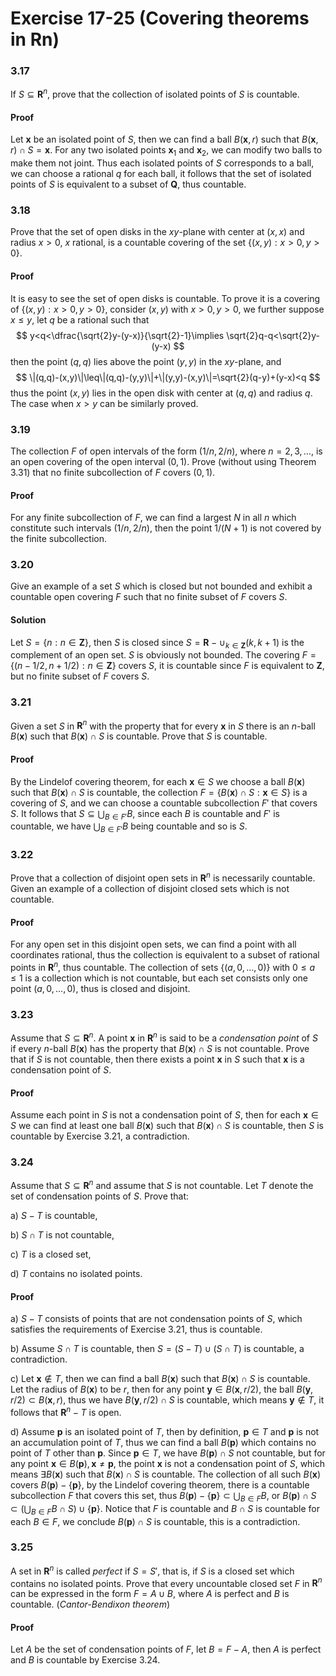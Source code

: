 # Exercise 17-25 (Covering theorems in Rn)

### 3.17

If $S\subseteq\mathbf{R}^n$, prove that the collection of isolated points of $S$ is countable.

#### Proof

Let $\mathbf{x}$ be an isolated point of $S$, then we can find a ball $B(\mathbf{x},r)$ such that $B(\mathbf{x},r)\cap S=\mathbf{x}$. For any two isolated points $\mathbf{x}_1$ and $\mathbf{x}_2$, we can modify two balls to make them not joint. Thus each isolated points of $S$ corresponds to a ball, we can choose a rational $q$ for each ball, it follows that the set of isolated points of $S$ is equivalent to a subset of $\mathbf{Q}$, thus countable.

### 3.18

Prove that the set of open disks in the $xy$-plane with center at $(x,x)$ and radius $x>0$, $x$ rational, is a countable covering of the set $\{(x,y):x>0,y>0\}$.

#### Proof

It is easy to see the set of open disks is countable. To prove it is a covering of $\{(x,y):x>0,y>0\}$, consider $(x,y)$ with $x>0,y>0$, we further suppose $x\leq y$, let $q$ be a rational such that
$$
y<q<\dfrac{\sqrt{2}y-(y-x)}{\sqrt{2}-1}\implies \sqrt{2}q-q<\sqrt{2}y-(y-x)
$$
then the point $(q,q)$ lies above the point $(y,y)$ in the $xy$-plane, and
$$
\|(q,q)-(x,y)\|\leq\|(q,q)-(y,y)\|+\|(y,y)-(x,y)\|=\sqrt{2}(q-y)+(y-x)<q
$$
thus the point $(x,y)$ lies in the open disk with center at $(q,q)$ and radius $q$. 
The case when $x>y$ can be similarly proved.

### 3.19

The collection $F$ of open intervals of the form $(1/n,2/n)$, where $n=2,3,\dots,$ is an open covering of the open interval $(0,1)$. Prove (without using Theorem 3.31) that no finite subcollection of $F$ covers $(0,1)$.

#### Proof

For any finite subcollection of $F$, we can find a largest $N$ in all $n$ which constitute such intervals $(1/n,2/n)$, then the point $1/(N+1)$ is not covered by the finite subcollection.

### 3.20

Give an example of a set $S$ which is closed but not bounded and exhibit a countable open covering $F$ such that no finite subset of $F$ covers $S$.

#### Solution

Let $S=\{n:n\in\mathbf{Z}\}$, then $S$ is closed since $S=\mathbf{R}-\cup_{k\in\mathbf{Z}}(k,k+1)$ is the complement of an open set. $S$ is obviously not bounded. The covering $F=\{(n-1/2,n+1/2):n\in\mathbf{Z}\}$ covers $S$, it is countable since $F$ is equivalent to $\mathbf{Z}$, but no finite subset of $F$ covers $S$.

### 3.21

Given a set $S$ in $\mathbf{R}^n$ with the property that for every $\mathbf{x}$ in $S$ there is an $n$-ball $B(\mathbf{x})$ such that $B(\mathbf{x})\cap S$ is countable. Prove that $S$ is countable.

#### Proof

By the Lindelof covering theorem, for each $\mathbf{x}\in S$ we choose a ball $B(\mathbf{x})$ such that $B(\mathbf{x})\cap S$ is countable, the collection $F=\{B(\mathbf{x})\cap S:\mathbf{x}\in S\}$ is a covering of $S$, and we can choose a countable subcollection $F'$ that covers $S$. It follows that $S\subseteq\bigcup_{B\in F'}B$, since each $B$ is countable and $F'$ is countable, we have $\bigcup_{B\in F'}B$ being countable and so is $S$.

### 3.22

Prove that a collection of disjoint open sets in $\mathbf{R}^n$ is necessarily countable. Given an example of a collection of disjoint closed sets which is not countable.

#### Proof

For any open set in this disjoint open sets, we can find a point with all coordinates rational, thus the collection is equivalent to a subset of rational points in $\mathbf{R}^n$, thus countable.
The collection of sets $\{(a,0,\dots,0)\}$ with $0\leq a\leq 1$ is a collection which is not countable, but each set consists only one point $(a,0,\dots,0)$, thus is closed and disjoint.

### 3.23

Assume that $S\subseteq\mathbf{R}^n$. A point $\mathbf{x}$ in $\mathbf{R}^n$ is said to be a *condensation point* of $S$ if every $n$-ball $B(\mathbf{x})$ has the property that $B(\mathbf{x})\cap S$ is not countable. Prove that if $S$ is not countable, then there exists a point $\mathbf{x}$ in $S$ such that $\mathbf{x}$ is a condensation point of $S$.

#### Proof

Assume each point in $S$ is not a condensation point of $S$, then for each $\mathbf{x}\in S$ we can find at least one ball $B(\mathbf{x})$ such that $B(\mathbf{x})\cap S$ is countable, then $S$ is countable by Exercise 3.21, a contradiction.

### 3.24

Assume that $S\subseteq\mathbf{R}^n$ and assume that $S$ is not countable. Let $T$ denote the set of condensation points of $S$. Prove that:

a) $S-T$ is countable,

b) $S\cap T$ is not countable,

c) $T$ is a closed set,

d) $T$ contains no isolated points.

#### Proof

a) $S-T$ consists of points that are not condensation points of $S$, which satisfies the requirements of Exercise 3.21, thus is countable.

b) Assume $S\cap T$ is countable, then $S=(S-T)\cup(S\cap T)$ is countable, a contradiction.

c) Let $\mathbf{x}\notin T$, then we can find a ball $B(\mathbf{x})$ such that $B(\mathbf{x})\cap S$ is countable. Let the radius of $B(\mathbf{x})$ to be $r$, then for any point $\mathbf{y}\in B(\mathbf{x},r/2)$, the ball $B(\mathbf{y},r/2)\subset B(\mathbf{x},r)$, thus we have $B(\mathbf{y},r/2)\cap S$ is countable, which means $\mathbf{y}\notin T$, it follows that $\mathbf{R}^n-T$ is open.

d) Assume $\mathbf{p}$ is an isolated point of $T$, then by definition, $\mathbf{p}\in T$ and $\mathbf{p}$ is not an accumulation point of $T$, thus we can find a ball $B(\mathbf{p})$ which contains no point of $T$ other than $\mathbf{p}$. Since $\mathbf{p}\in T$, we have $B(\mathbf{p})\cap S$ not countable, but for any point $\mathbf{x}\in B(\mathbf{p}),\mathbf{x}\neq\mathbf{p}$, the point $\mathbf{x}$ is not a condensation point of $S$, which means $\exists B(\mathbf{x})$ such that $B(\mathbf{x})\cap S$ is countable. The collection of all such $B(\mathbf{x})$ covers $B(\mathbf{p})-\{\mathbf{p}\}$, by the Lindelof covering theorem, there is a countable subcollection $F$ that covers this set, thus $B(\mathbf{p})-\{\mathbf{p}\}\subset\bigcup_{B\in F}B$, or $B(\mathbf{p})\cap S\subset\left(\bigcup_{B\in F}B\cap S\right)\cup\{\mathbf{p}\}$. Notice that $F$ is countable and $B\cap S$ is countable for each $B\in F$, we conclude $B(\mathbf{p})\cap S$ is countable, this is a contradiction.

### 3.25

A set in $\mathbf{R}^n$ is called *perfect* if $S=S'$, that is, if $S$ is a closed set which contains no isolated points. Prove that every uncountable closed set $F$ in $\mathbf{R}^n$ can be expressed in the form $F=A\cup B$, where $A$ is perfect and $B$ is countable. (*Cantor-Bendixon theorem*)

#### Proof

Let $A$ be the set of condensation points of $F$, let $B=F-A$, then $A$ is perfect and $B$ is countable by Exercise 3.24.